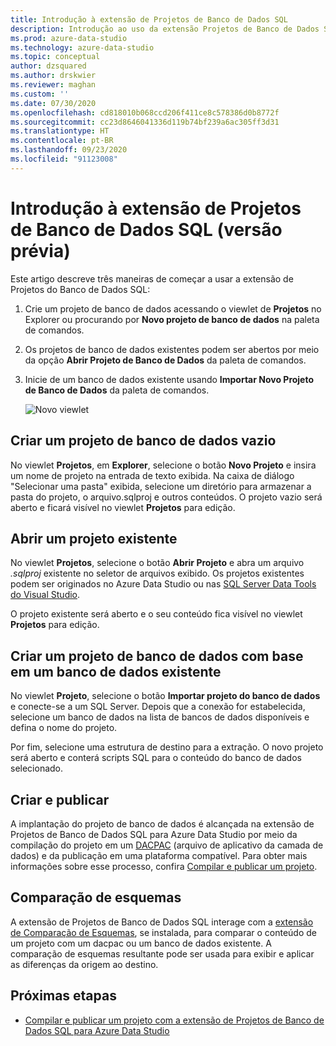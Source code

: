 ```yaml
---
title: Introdução à extensão de Projetos de Banco de Dados SQL
description: Introdução ao uso da extensão Projetos de Banco de Dados SQL para o Azure Data Studio
ms.prod: azure-data-studio
ms.technology: azure-data-studio
ms.topic: conceptual
author: dzsquared
ms.author: drskwier
ms.reviewer: maghan
ms.custom: ''
ms.date: 07/30/2020
ms.openlocfilehash: cd818010b068ccd206f411ce8c578386d0b8772f
ms.sourcegitcommit: cc23d8646041336d119b74bf239a6ac305ff3d31
ms.translationtype: HT
ms.contentlocale: pt-BR
ms.lasthandoff: 09/23/2020
ms.locfileid: "91123008"
---
```

# <a name="getting-started-with-the-sql-database-projects-extension-preview"></a>Introdução à extensão de Projetos de Banco de Dados SQL (versão prévia)

Este artigo descreve três maneiras de começar a usar a extensão de Projetos do Banco de Dados SQL:

1. Crie um projeto de banco de dados acessando o viewlet de **Projetos** no Explorer ou procurando por **Novo projeto de banco de dados** na paleta de comandos.
2. Os projetos de banco de dados existentes podem ser abertos por meio da opção **Abrir Projeto de Banco de Dados** da paleta de comandos.
3. Inicie de um banco de dados existente usando **Importar Novo Projeto de Banco de Dados** da paleta de comandos.

    ![Novo viewlet](media/sql-database-projects-extension/projects-viewlet.png)

## <a name="create-an-empty-database-project"></a>Criar um projeto de banco de dados vazio

No viewlet **Projetos**, em **Explorer**, selecione o botão **Novo Projeto** e insira um nome de projeto na entrada de texto exibida.  Na caixa de diálogo "Selecionar uma pasta" exibida, selecione um diretório para armazenar a pasta do projeto, o arquivo.sqlproj e outros conteúdos.
O projeto vazio será aberto e ficará visível no viewlet **Projetos** para edição.

## <a name="open-an-existing-project"></a>Abrir um projeto existente

No viewlet **Projetos**, selecione o botão **Abrir Projeto** e abra um arquivo *.sqlproj* existente no seletor de arquivos exibido. Os projetos existentes podem ser originados no Azure Data Studio ou nas [SQL Server Data Tools do Visual Studio](../../ssdt/sql-server-data-tools.md).

O projeto existente será aberto e o seu conteúdo fica visível no viewlet **Projetos** para edição.

## <a name="create-a-database-project-from-an-existing-database"></a>Criar um projeto de banco de dados com base em um banco de dados existente

No viewlet **Projeto**, selecione o botão **Importar projeto do banco de dados** e conecte-se a um SQL Server.  Depois que a conexão for estabelecida, selecione um banco de dados na lista de bancos de dados disponíveis e defina o nome do projeto.

Por fim, selecione uma estrutura de destino para a extração.  O novo projeto será aberto e conterá scripts SQL para o conteúdo do banco de dados selecionado.

## <a name="build-and-publish"></a>Criar e publicar

A implantação do projeto de banco de dados é alcançada na extensão de Projetos de Banco de Dados SQL para Azure Data Studio por meio da compilação do projeto em um [DACPAC](../../relational-databases/data-tier-applications/data-tier-applications.md) (arquivo de aplicativo da camada de dados) e da publicação em uma plataforma compatível. Para obter mais informações sobre esse processo, confira [Compilar e publicar um projeto](sql-database-project-extension-build.md).

## <a name="schema-compare"></a>Comparação de esquemas

A extensão de Projetos de Banco de Dados SQL interage com a [extensão de Comparação de Esquemas](schema-compare-extension.md), se instalada, para comparar o conteúdo de um projeto com um dacpac ou um banco de dados existente.  A comparação de esquemas resultante pode ser usada para exibir e aplicar as diferenças da origem ao destino.

## <a name="next-steps"></a>Próximas etapas

- [Compilar e publicar um projeto com a extensão de Projetos de Banco de Dados SQL para Azure Data Studio](sql-database-project-extension-build.md)